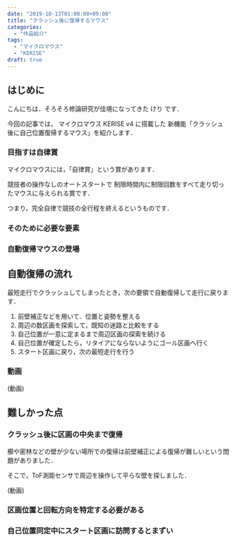 ```yaml
---
date: "2019-10-13T01:00:00+09:00"
title: "クラッシュ後に復帰するマウス"
categories:
  - "作品紹介"
tags:
  - "マイクロマウス"
  - "KERISE"
draft: true
---
```


## はじめに

こんにちは．そろそろ修論研究が佳境になってきた けり です．

今回の記事では，
マイクロマウス KERISE v4 に搭載した
新機能「クラッシュ後に自己位置復帰するマウス」を紹介します．

<!--more-->

### 目指すは自律賞

マイクロマウスには，「自律賞」という賞があります．

競技者の操作なしのオートスタートで
制限時間内に制限回数をすべて走り切ったマウスに与えられる賞です．

つまり，完全自律で競技の全行程を終えるというものです．

### そのために必要な要素

### 自動復帰マウスの登場

## 自動復帰の流れ

最短走行でクラッシュしてしまったとき，次の要領で自動復帰して走行に戻ります．

1. 前壁補正などを用いて．位置と姿勢を整える
2. 周辺の数区画を探索して，既知の迷路と比較をする
3. 自己位置が一意に定まるまで周辺区画の探索を続ける
4. 自己位置が確定したら，リタイアにならないようにゴール区画へ行く
5. スタート区画に戻り，次の最短走行を行う

### 動画

(動画)

## 難しかった点

### クラッシュ後に区画の中央まで復帰

櫛や密林などの壁が少ない場所での復帰は前壁補正による復帰が難しいという問題がありました．

そこで，ToF測距センサで周辺を操作して平らな壁を探しました．

(動画)

### 区画位置と回転方向を特定する必要がある

### 自己位置同定中にスタート区画に訪問するとまずい
